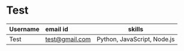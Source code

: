 # Test

| Username | email id       |           skills            |
| :------- | :------------- | :-------------------------: |
| Test     | test@gmail.com | Python, JavaScript, Node.js |
